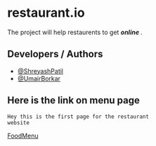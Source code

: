 # restaurant.io
The project will help restaurents to get <b><i> online </i></b>.

## Developers / Authors

- [@ShreyashPatil](https://www.github.com/shreyashpatil2002)
- [@UmairBorkar](https://github.com/uborkar)


## Here is the link on menu page

```
Hey this is the first page for the restaurant
website
```
[FoodMenu](https://shreyashpatil2002.github.io/restaurant.io/customer/menus/)
